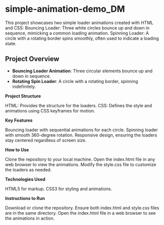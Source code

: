 # simple-animation-demo_DM
This project showcases two simple loader animations created with HTML and CSS:  Bouncing Loader: Three white circles bounce up and down in sequence, mimicking a common loading animation. Spinning Loader: A circle with a rotating border spins smoothly, often used to indicate a loading state. 



## Project Overview

- **Bouncing Loader Animation**: Three circular elements bounce up and down in sequence.
- **Rotating Spin Loader**: A circle with a rotating border, spinning indefinitely.

**Project Structure**

HTML: Provides the structure for the loaders.
CSS: Defines the style and animations using CSS keyframes for motion.

**Key Features**

Bouncing loader with sequential animations for each circle.
Spinning loader with smooth 360-degree rotation.
Responsive design, ensuring the loaders stay centered regardless of screen size.

**How to Use**

Clone the repository to your local machine.
Open the index.html file in any web browser to view the animations.
Modify the style.css file to customize the loaders as needed.

**Technologies Used**

HTML5 for markup.
CSS3 for styling and animations.

**Instructions to Run**

Download or clone the repository.
Ensure both index.html and style.css files are in the same directory.
Open the index.html file in a web browser to see the animations in action.
